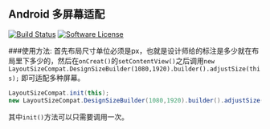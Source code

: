 ## Android 多屏幕适配
[![Build Status](https://api.travis-ci.org/8enet/AndroidMultiScreenLayout.svg?branch=master)](https://travis-ci.org/8enet/apkeditor)  [![Software License](https://img.shields.io/badge/license-Apache%202.0-brightgreen.svg)](LICENSE)


###使用方法:
首先布局尺寸单位必须是px，也就是设计师给的标注是多少就在布局里下多少的，然后在`onCreat()`的`setContentView()`之后调用`new LayoutSizeCompat.DesignSizeBuilder(1080,1920).builder().adjustSize(this);` 即可适配多种屏幕。


```java
LayoutSizeCompat.init(this);   
new LayoutSizeCompat.DesignSizeBuilder(1080,1920).builder().adjustSize(this);
```
其中`init()`方法可以只需要调用一次。

